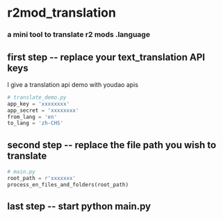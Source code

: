 # r2mod_translation
### a mini tool to translate r2 mods .language
## first step -- replace your text_translation API keys

I give a translation api demo with youdao apis

```python
# translate_demo.py
app_key = 'xxxxxxxx'
app_secret = 'xxxxxxxx'
from_lang = 'en'
to_lang = 'zh-CHS'
```

## second step -- replace the file path you wish to translate

```python
# main.py
root_path = r'xxxxxxx'
process_en_files_and_folders(root_path)
```

## last step -- start python main.py
